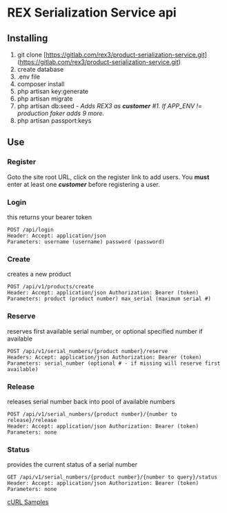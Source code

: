 # REX Serialization Service api

## Installing

1. git clone [https://gitlab.com/rex3/product-serialization-service.git] (https://gitlab.com/rex3/product-serialization-service.git)
2. create database 
3. .env file 
4. composer install 
5. php artisan key:generate
6. php artisan migrate 
7. php artisan db:seed - *Adds REX3 as __customer__ #1. If APP_ENV != production faker adds 9 more.*
8. php artisan passport:keys

## Use

### Register 

Goto the site root URL, click on the register link to add users. 
You **must** enter at least one *__customer__* before registering a user.

### Login 

this returns your bearer token 
```
POST /api/login 
Header: Accept: application/json 
Parameters: username (username) password (password)
```

### Create 

creates a new product 
```
POST /api/v1/products/create 
Header: Accept: application/json Authorization: Bearer (token) 
Parameters: product (product number) max_serial (maximum serial #)
```

### Reserve 

reserves first available serial number, or optional specified number if available 
```
POST /api/v1/serial_numbers/{product number}/reserve 
Headers: Accept: application/json Authorization: Bearer (token) 
Parameters: serial_number (optional # - if missing will reserve first available)
```

### Release 

releases serial number back into pool of available numbers 
```
POST /api/v1/serial_numbers/{product number}/{number to release}/release 
Header: Accept: application/json Authorization: Bearer (token) 
Parameters: none
```

### Status 

provides the current status of a serial number 
```
GET /api/v1/serial_numbers/{product number}/{number to query}/status 
Header: Accept: application/json Authorization: Bearer (token) 
Parameters: none
```

[cURL Samples](SAMPLES.md)
